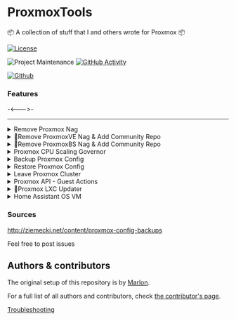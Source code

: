 # ProxmoxTools
📦 A collection of stuff that I and others wrote for Proxmox 📦


[![License][license-shield]](LICENSE.md)

![Project Maintenance][maintenance-shield]
[![GitHub Activity][commits-shield]][commits]

[![Github][github]][github]

<!-- 🎉 Release of ProxmoxTools 0.0.2 -->

### Features

-<--->-
<!-- also includes... -->

____________________________________________________________________________________________
</details>

<details>
<summary markdown="span"> Remove Proxmox Nag </summary>
 
<p align="center"><img src="https://avatars.githubusercontent.com/u/2678585?s=200&amp;v=4" alt="@home-assistant" width="100" height="100"/></p>
 
<h1 align="center" id="heading"> Remove Proxmox Nag | Tested 5.1-3 - 7.1-12 </h1>

To remove the Proxmox Nag, run the following in the Proxmox Shell

```yaml
bash -c "$(wget -qLO - https://raw.githubusercontent.com/marrobHD/proxmox-tools/master/ProxmoxNag.sh)"
```
____________________________________________________________________________________________
</details>

<details>
<summary markdown="span"> 🔸Remove ProxmoxVE Nag & Add Community Repo </summary>
 
<p align="center"><img src="https://avatars.githubusercontent.com/u/2678585?s=200&amp;v=4" alt="@home-assistant" width="100" height="100"/></p>
 
<h1 align="center" id="heading"> Remove ProxmoxVE Nag & Add Community Repo | Tested 5.1-3 - 7.2-7 </h1>

To remove the Proxmox Nag & add Community Repo, run the following in the Proxmox Shell

```yaml
bash -c "$(wget -qLO - https://raw.githubusercontent.com/marrobHD/proxmox-tools/master/proxmoxve_community.sh)"
```

____________________________________________________________________________________________
</details>

<details>
<summary markdown="span"> 🔸Remove ProxmoxBS Nag & Add Community Repo </summary>
 
<p align="center"><img src="https://avatars.githubusercontent.com/u/2678585?s=200&amp;v=4" alt="@home-assistant" width="100" height="100"/></p>
 
<h1 align="center" id="heading"> Remove ProxmoxBS Nag & Add Community Repo | Tested 2.2-1 - NAN </h1>

To remove the Proxmox Nag & add Community Repo, run the following in the Proxmox Shell

```yaml
bash -c "$(wget -qLO - https://raw.githubusercontent.com/marrobHD/proxmox-tools/master/proxmoxbs_community.sh)"
```

____________________________________________________________________________________________
</details>

<details>
<summary markdown="span"> Proxmox CPU Scaling Governor </summary>
 
<p align="center"><img src="https://avatars.githubusercontent.com/u/2678585?s=200&amp;v=4" width="100" height="100"/></p>
 
<h1 align="center" id="heading"> Proxmox CPU Scaling Governor </h1>

CPU Scaling Governor enables the operating system to scale the CPU frequency up or down in order to save power or improve performance.


[Generic Scaling Governors](https://www.kernel.org/doc/html/latest/admin-guide/pm/cpufreq.html?#generic-scaling-governors)

Run the following in the Proxmox Shell.

```yaml
bash -c "$(wget -qLO - https://raw.githubusercontent.com/marrobHD/proxmox-tools/master/scaling-governor.sh)"
```

____________________________________________________________________________________________
</details>

<details>
<summary markdown="span"> Backup Proxmox Config </summary>
 
<p align="center"><img src="https://avatars.githubusercontent.com/u/2678585?s=200&amp;v=4" width="100" height="100"/></p>
 
<h1 align="center" id="heading"> Backup Proxmox Config Manual </h1>

To create a new Proxmox Node Config Backup, do the following in the Proxmox Shell

```yaml
* Download the [script](https://raw.githubusercontent.com/marrobHD/proxmox-tools/master/prox_config_backup.sh)  
```cd /root/; wget -qO- https://raw.githubusercontent.com/marrobHD/proxmox-tools/master/prox_config_backup.sh > prox_config_backup.sh```
* Set the permanent backups directory ```export BACK_DIR="/root/proxmox_backups/"```
* Create a proxmox_backups folder and make the script executable ```mkdir /root/proxmox_backups/; chmod +x ./prox_config_backup.sh```
* Shut down ALL VMs + LXC Containers if you want to go the save way. (Not required) ```service pve-manager stop```
* Run the script ```./prox_config_backup.sh```
```

____________________________________________________________________________________________

</details>

<details>
<summary markdown="span"> Restore Proxmox Config </summary>
 
<p align="center"><img src="https://avatars.githubusercontent.com/u/2678585?s=200&amp;v=4" alt="@proxmox" width="100" height="100"/></p>
 
<h1 align="center" id="heading"> Restore Proxmox Config </h1>

On machine, you end up with a GZipped file of about 1-10 MB with a name like "proxmox_backup_proxmoxhostname_2017-12-02.15.48.10.tar.gz".  
Depending upon how you schedule it and the size of your server, that could eventually become a space issue so don't  
forget to set up some kind of archive maintenance.

To restore, move the file back to proxmox with cp, scp, webmin, a thumb drive, whatever.  
I place it back into the /var/tmp directory from where it came. 

```
# Unpack the original backup
tar -zxvf proxmox_backup_proxmoxhostname_2017-12-02.15.48.10.tar.gz
# unpack the tared contents
tar -xvf proxmoxpve.2017-12-02.15.48.10.tar
tar -xvf proxmoxetc.2017-12-02.15.48.10.tar
tar -xvf proxmoxroot.2017-12-02.15.48.10.tar

# If the services are running, stop them:
for i in pve-cluster pvedaemon vz qemu-server; do systemctl stop $i ; done

# Copy the old content to the original directory:
cp -avr /var/tmp/var/tmp/etc/* /etc/
cp -avr /var/tmp/var/tmp/var/* /var/
cp -avr /var/tmp/var/tmp/root/* /root/


# And, finally, restart services:
for i in qemu-server vz pvedaemon pve-cluster; do systemctl start $i ; done
```

If nothing goes wrong, and you have separately restored the VM images using the default ProxMox process.  
You should be back where you started. But let's hope it never comes to that.

____________________________________________________________________________________________

</details>


<details>
<summary markdown="span"> Leave Proxmox Cluster </summary>
 
<p align="center"><img src="https://avatars.githubusercontent.com/u/2678585?s=200&amp;v=4" alt="@home-assistant" width="100" height="100"/></p>
 
<h1 align="center" id="heading"> Leave Proxmox Cluster </h1>

To leave a Proxmox-Cluster, run the following in the Proxmox Node shell, which should leave the cluster.

```yaml
bash -c "$(wget -qLO - https://raw.githubusercontent.com/marrobHD/proxmox-tools/master/leave-cluster.sh)"
```

____________________________________________________________________________________________ 

</details>


<details>
<summary markdown="span"> Proxmox API - Guest Actions </summary>
 
<p align="center"><img src="https://avatars.githubusercontent.com/u/2678585?s=200&amp;v=4" alt="@home-assistant" width="100" height="100"/></p>
 
<h1 align="center" id="heading"> Guest Actions </h1>

The Proxmox API scripts are located in the API folder.

```
/api/lxc: startlxc.sh, stoplxc.sh, shutdownlxc.sh, restartlxc.sh, suspendlxc.sh and resumelxc.sh
/api/vm: startvm.sh, stopvm.sh, shutdownvm.sh, restartvm.sh, resetvm.sh, suspendvm.sh and resumevm.sh
```

____________________________________________________________________________________________ 

</details>

<details>
<summary markdown="span"> 🔸Proxmox LXC Updater</summary>
 
<p align="center"><img src="https://external-content.duckduckgo.com/iu/?u=https%3A%2F%2Felpuig.xeill.net%2FMembers%2Fvcarceler%2Farticulos%2Fcontenedores-con-lxd-lxc%2Fcontainers.png&f=1&nofb=1" height="100"/></p>

<h1 align="center" id="heading">Proxmox LXC Updater </h1>

Update All LXC's Fast & Easy
 
Run the following in the Proxmox Shell.

```yaml
bash -c "$(wget -qLO - https://raw.githubusercontent.com/marrobHD/proxmox-tools/master/upgrade-lxcs.sh)"
```


____________________________________________________________________________________________ 

</details>


<details>
<summary markdown="span"> Home Assistant OS VM </summary>
 
<p align="center"><img src="https://avatars.githubusercontent.com/u/13844975?s=200&amp;v=4" alt="@home-assistant" width="100" height="100"/></p>
 
<h1 align="center" id="heading"> Home Assistant OS VM </h1>

To create a new Proxmox Home Assistant OS VM, run the following in the Proxmox Shell

```yaml
bash -c "$(wget -qLO - https://raw.githubusercontent.com/marrobHD/proxmox-tools/master/install-HAOS.sh)"
```
<h3 align="center" id="heading">⚡ Default Settings:  4GB RAM - 32GB Storage - 2vCPU ⚡</h3>
 
After the script completes, click on the VM, then on the **_Summary_** tab to find the VM IP.

**Home Assistant Interface - IP:8123**


____________________________________________________________________________________________ 

</details>


### Sources
http://ziemecki.net/content/proxmox-config-backups



Feel free to post issues

## Authors & contributors

The original setup of this repository is by [Marlon][TechHome].

For a full list of all authors and contributors,
check [the contributor's page][contributors].



[Troubleshooting]()

[commits-shield]: https://img.shields.io/github/commit-activity/y/marrobHD/proxmox-tools.svg?style=for-the-badge
[commits]: https://github.com/marrobHD/proxmox-tools/commits/master
[contributors]: https://github.com/marrobHD/proxmox-tools/graphs/contributors
[license-shield]: https://img.shields.io/github/license/marrobHD/proxmox-tools.svg?style=for-the-badge
[maintenance-shield]: https://img.shields.io/badge/maintainer-TechHome-blue.svg?style=for-the-badge
[TechHome]: https://github.com/marrobHD
[releases-shield]: https://img.shields.io/github/release/marrobHD/proxmox-tools.svg?style=for-the-badge
[releases]: https://github.com/marrobHD/proxmox-tools/releases
[contributors]: https://github.com/hassio-addons/addon-ssh/graphs/contributors
[license-shield]: https://img.shields.io/github/license/marrobHD/proxmox-tools.svg?style=for-the-badge
[maintenance-shield]: https://img.shields.io/badge/maintainer-Marlon-blue.svg?style=for-the-badge
[releases-shield]: https://img.shields.io/github/release/marrobHD/proxmox-tools.svg?style=for-the-badge
[releases]: https://github.com/marrobHD/proxmox-tools/releases
[github]: https://img.shields.io/github/followers/marrobHD.svg?style=social
